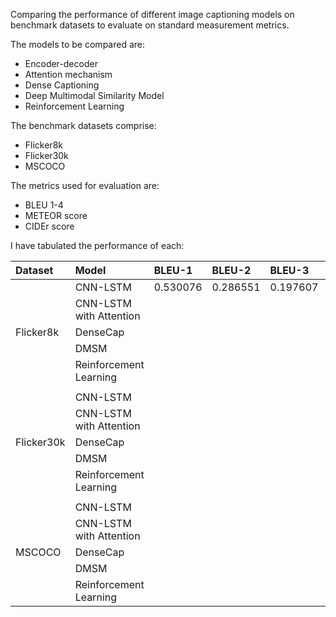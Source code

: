 Comparing the performance of different image captioning models on benchmark datasets to evaluate on standard measurement metrics.

The models to be compared are:

- Encoder-decoder
- Attention mechanism
- Dense Captioning
- Deep Multimodal Similarity Model
- Reinforcement Learning

The benchmark datasets comprise:
- Flicker8k
- Flicker30k
- MSCOCO

The metrics used for evaluation are:

* BLEU 1-4
* METEOR score
* CIDEr score


I have tabulated the performance of each:

| Dataset | Model | BLEU-1 | BLEU-2 | BLEU-3 | BLEU-4 | METEOR | CIDEr |
|:--------|:--------|:--------|:--------|:--------|:--------|:--------|:--------|
| | CNN-LSTM | 0.530076 | 0.286551 | 0.197607 | 0.94241 | | |
| | CNN-LSTM with Attention | | | | | | |
| Flicker8k | DenseCap | | | | | | |
| | DMSM | | | | | | |
| | Reinforcement Learning | | | | | | |
| | | | | | | | |
| | CNN-LSTM | | | | | | |
| | CNN-LSTM with Attention | | | | | | |
| Flicker30k | DenseCap | | | | | | |
| | DMSM | | | | | | |
| | Reinforcement Learning | | | | | | |
| | | | | | | | |
| | CNN-LSTM | | | | | | |
| | CNN-LSTM with Attention | | | | | | |
| MSCOCO | DenseCap | | | | | | |
| | DMSM | | | | | | |
| | Reinforcement Learning | | | | | | |
